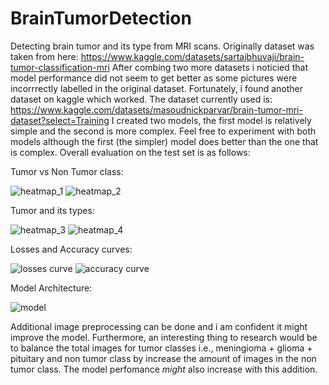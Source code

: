 # BrainTumorDetection
Detecting brain tumor and its type from MRI scans.
Originally dataset was taken from here:
https://www.kaggle.com/datasets/sartajbhuvaji/brain-tumor-classification-mri
After combing two more datasets i noticied that model performance did not seem to get better as some pictures were incorrrectly labelled in the original dataset.
Fortunately, i found another dataset on kaggle which worked. The dataset currently used is:
https://www.kaggle.com/datasets/masoudnickparvar/brain-tumor-mri-dataset?select=Training
I created two models, the first model is relatively simple and the second is more complex. Feel free to experiment with both models although the first (the simpler) model does better than the one that is complex.
Overall evaluation on the test set is as follows:

Tumor vs Non Tumor class:

![heatmap_1](https://github.com/rajasarmadishtiaq/BrainTumorDetection/assets/60262105/48979d04-8c29-4bcd-bfdd-92dec77a5a06)
![heatmap_2](https://github.com/rajasarmadishtiaq/BrainTumorDetection/assets/60262105/ca75c2a8-b9ff-4446-ae13-00347a849a8f)

Tumor and its types:

![heatmap_3](https://github.com/rajasarmadishtiaq/BrainTumorDetection/assets/60262105/bebc4c2a-f7bf-4731-8f80-4047e8afd337)
![heatmap_4](https://github.com/rajasarmadishtiaq/BrainTumorDetection/assets/60262105/d82ce2fa-96d1-4475-b87d-c7b240fb7149)

Losses and Accuracy curves:

![losses curve](https://github.com/rajasarmadishtiaq/BrainTumorDetection/assets/60262105/d7a7396d-9e2e-4e7e-836a-d9d9aa0e329e)
![accuracy curve](https://github.com/rajasarmadishtiaq/BrainTumorDetection/assets/60262105/d2a88089-dfb5-4608-bfe9-ae361d973734)


Model Architecture:

![model](https://github.com/rajasarmadishtiaq/BrainTumorDetection/assets/60262105/32a9f9ec-cbca-4c6c-93eb-6d3426ba6284)

Additional image preprocessing can be done and i am confident it might improve the model. Furthermore, an interesting thing to research would be to balance the total images for tumor classes i.e., meningioma + glioma + pituitary and non tumor class by increase the amount of images in the non tumor class. The model perfomance *might* also increase with this addition.
